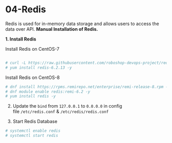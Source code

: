 # 04-Redis

Redis is used for in-memory data storage and allows users to access the data over API.
**Manual Installation of Redis.**

**1.  Install Redis**

Install Redis on CentOS-7

```bash

# curl -L https://raw.githubusercontent.com/roboshop-devops-project/redis/main/redis.repo -o /etc/yum.repos.d/redis.repo
# yum install redis-6.2.13 -y
```

Install Redis on CentOS-8

```bash
# dnf install https://rpms.remirepo.net/enterprise/remi-release-8.rpm -y
# dnf module enable redis:remi-6.2 -y
# yum install redis -y 
```

2. Update the `bind` from `127.0.0.1` to `0.0.0.0` in config file `/etc/redis.conf` & `/etc/redis/redis.conf`

3. Start Redis Database

```bash
# systemctl enable redis
# systemctl start redis
```
